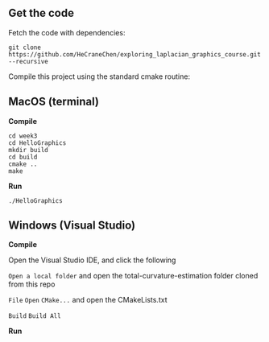 ## Get the code

Fetch the code with dependencies:

    git clone https://github.com/HeCraneChen/exploring_laplacian_graphics_course.git --recursive

Compile this project using the standard cmake routine:

## MacOS (terminal)

**Compile**

    cd week3
    cd HelloGraphics
    mkdir build
    cd build
    cmake ..
    make

**Run**

    ./HelloGraphics

## Windows (Visual Studio)

**Compile**

Open the Visual Studio IDE, and click the following

`Open a local folder` and open the total-curvature-estimation folder cloned from this repo

`File`  `Open`  `CMake...` and open the CMakeLists.txt

`Build`  `Build All`

**Run**


    




